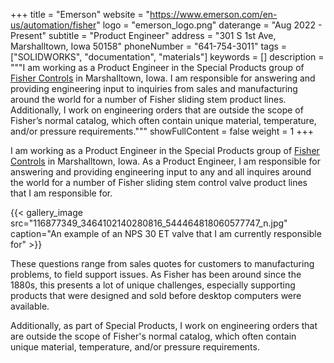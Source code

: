 +++
title = "Emerson"
website = "https://www.emerson.com/en-us/automation/fisher"
logo = "emerson_logo.png"
daterange = "Aug 2022 - Present"
subtitle = "Product Engineer"
address = "301 S 1st Ave, Marshalltown, Iowa 50158"
phoneNumber = "641-754-3011"
tags = ["SOLIDWORKS", "documentation", "materials"]
keywords = []
description = """I am working as a Product Engineer in the Special Products group
of [Fisher Controls](https://www.emerson.com/en-us/automation/fisher)
in Marshalltown, Iowa. I am responsible for answering and providing
engineering input to inquiries from sales and manufacturing around the world for a
number of Fisher sliding stem product lines. Additionally, I work on engineering
orders that are outside the scope of Fisher’s normal catalog, which often contain
unique material, temperature, and/or pressure requirements."""
showFullContent = false
weight = 1
+++

I am working as a Product Engineer in the Special Products group of
[Fisher Controls](https://www.emerson.com/en-us/automation/fisher) in
Marshalltown, Iowa. As a Product Engineer, I am responsible for answering and
providing engineering input to any and all inquires around the world for a number of
Fisher sliding stem control valve product lines that I am responsible for.

{{< gallery_image src="116877349_3464102140280816_544464818060577747_n.jpg" caption="An example of an NPS 30 ET valve that I am currently responsible for" >}}

These questions range from sales quotes for customers to manufacturing problems,
to field support issues. As Fisher has been around since the 1880s, this presents
a lot of unique challenges, especially supporting products that were designed
and sold before desktop computers were available.

Additionally, as part of Special Products, I work on engineering orders that are outside
the scope of Fisher's normal catalog, which often contain unique material,
temperature, and/or pressure requirements.
